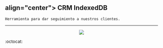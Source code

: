 ## align="center"> CRM IndexedDB
~~~
Herramienta para dar seguimiento a nuestros clientes.
~~~
---
<p align="center" font-weight="bold">
   <img src="https://img.shields.io/badge/STATUS-EN%20DESAROLLO-green">
</p>

:octocat:
